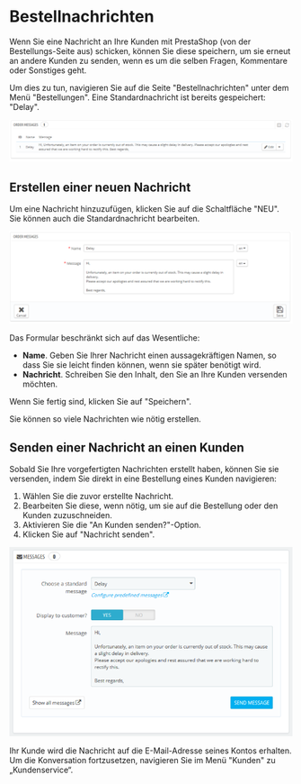 # Bestellnachrichten

Wenn Sie eine Nachricht an Ihre Kunden mit PrestaShop  (von der Bestellungs-Seite aus) schicken, können Sie diese speichern, um sie erneut an andere Kunden zu senden, wenn es um die selben Fragen, Kommentare oder Sonstiges geht.

Um dies zu tun, navigieren Sie auf die Seite "Bestellnachrichten" unter dem Menü "Bestellungen". Eine Standardnachricht ist bereits gespeichert: "Delay".

![](../../../.gitbook/assets/23038637.png)

## Erstellen einer neuen Nachricht <a href="#bestellnachrichten-erstelleneinerneuennachricht" id="bestellnachrichten-erstelleneinerneuennachricht"></a>

Um eine Nachricht hinzuzufügen, klicken Sie auf die Schaltfläche "NEU". Sie können auch die Standardnachricht bearbeiten.

![](../../../.gitbook/assets/23038638.png)

Das Formular beschränkt sich auf das Wesentliche:

* **Name**. Geben Sie Ihrer Nachricht einen aussagekräftigen Namen, so dass Sie sie leicht finden können, wenn sie später benötigt wird.
* **Nachricht**. Schreiben Sie den Inhalt, den Sie an Ihre Kunden versenden möchten.

Wenn Sie fertig sind, klicken Sie auf "Speichern".

Sie können so viele Nachrichten wie nötig erstellen.

## Senden einer Nachricht an einen Kunden <a href="#bestellnachrichten-sendeneinernachrichtaneinenkunden" id="bestellnachrichten-sendeneinernachrichtaneinenkunden"></a>

Sobald Sie Ihre vorgefertigten Nachrichten erstellt haben, können Sie sie versenden, indem Sie direkt in eine Bestellung eines Kunden navigieren:

1. Wählen Sie die zuvor erstellte Nachricht.
2. Bearbeiten Sie diese, wenn nötig, um sie auf die Bestellung oder den Kunden zuzuschneiden.
3. Aktivieren Sie die "An Kunden senden?"-Option.
4. Klicken Sie auf "Nachricht senden".

![](../../../.gitbook/assets/39125026.png)

Ihr Kunde wird die Nachricht auf die E-Mail-Adresse seines Kontos erhalten. Um die Konversation fortzusetzen, navigieren Sie im Menü "Kunden" zu „Kundenservice“.
